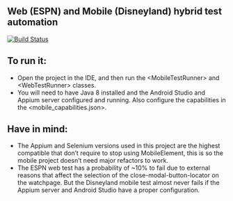 <h2 class="code-line" data-line-start=1 data-line-end=2 ><a id="Web_ESPN_and_Mobile_Disneyland_hybrid_test_automation_1"></a>Web (ESPN) and Mobile (Disneyland) hybrid test automation</h2>
<p class="has-line-data" data-line-start="3" data-line-end="4"><a href="https://travis-ci.org/joemccann/dillinger"><img src="https://travis-ci.org/joemccann/dillinger.svg?branch=master" alt="Build Status"></a></p>
<h2 class="code-line" data-line-start=5 data-line-end=6 ><a id="To_run_it_5"></a>To run it:</h2>
<ul>
<li class="has-line-data" data-line-start="6" data-line-end="7">Open the project in the IDE, and then run the &lt;MobileTestRunner&gt; and &lt;WebTestRunner&gt; classes.</li>
<li class="has-line-data" data-line-start="7" data-line-end="9">You will need to have Java 8 installed and the Android Studio and Appium server configured and running. Also configure the capabilities in the &lt;mobile_capabilities.json&gt;.</li>
</ul>
<h2 class="code-line" data-line-start=9 data-line-end=10 ><a id="Have_in_mind_9"></a>Have in mind:</h2>
<ul>
<li class="has-line-data" data-line-start="10" data-line-end="11">The Appium and Selenium versions used in this project are the highest compatible that don’t require to stop using MobileElement, this is so the mobile project doesn’t need major refactors to work.</li>
<li class="has-line-data" data-line-start="10" data-line-end="11">The ESPN web test has a probability of ~10% to fail due to external reasons that affect the selection of the close-modal-button-locator on the watchpage. But the Disneyland mobile test almost never fails if the Appium server and Android Studio have a proper configuration.</li>
</ul>
